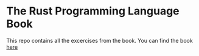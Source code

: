 # The Rust Programming Language Book

This repo contains all the excercises from the book. You can find the book [here](https://doc.rust-lang.org/book/title-page.html)
